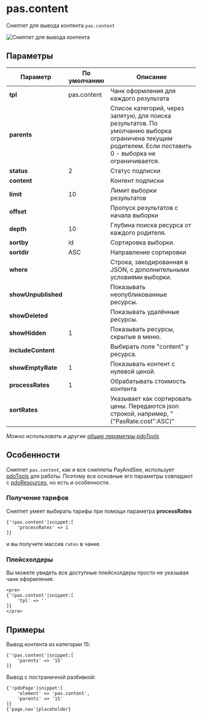 # pas.content

Сниппет для вывода контента `pas.content`

![Сниппет для вывода контента](https://file.modx.pro/files/a/8/c/a8cc2deec25e633e863ed7794541efbb.png)

## Параметры

| Параметр            | По умолчанию | Описание                                                                                                                                                  |
| ------------------- | ------------ | --------------------------------------------------------------------------------------------------------------------------------------------------------- |
| **tpl**             | pas.content  | Чанк оформления для каждого результата                                                                                                                    |
| **parents**         |              | Список категорий, через запятую, для поиска результатов. По умолчанию выборка ограничена текущим родителем. Если поставить 0 - выборка не ограничивается. |
| **status**          | 2            | Статус подписки                                                                                                                                           |
| **content**         |              | Контент подписки                                                                                                                                          |
| **limit**           | 10           | Лимит выборки результатов                                                                                                                                 |
| **offset**          |              | Пропуск результатов с начала выборки                                                                                                                      |
| **depth**           | 10           | Глубина поиска ресурса от каждого родителя.                                                                                                               |
| **sortby**          | id           | Сортировка выборки.                                                                                                                                       |
| **sortdir**         | ASC          | Направление сортировки                                                                                                                                    |
| **where**           |              | Строка, закодированная в JSON, с дополнительными условиями выборки.                                                                                       |
| **showUnpublished** |              | Показывать неопубликованные ресурсы.                                                                                                                      |
| **showDeleted**     |              | Показывать удалённые ресурсы.                                                                                                                             |
| **showHidden**      | 1            | Показывать ресурсы, скрытые в меню.                                                                                                                       |
| **includeContent**  |              | Выбирать поле "content" у ресурса.                                                                                                                        |
| **showEmptyRate**   | 1            | Показывать контент с нулевой ценой.                                                                                                                       |
| **processRates**    | 1            | Обрабатывать стоимость контента                                                                                                                           |
| **sortRates**       |              | Указывает как сортировать цены. Передаются json строкой, например, "{"PasRate.cost":ASC}"                                                                 |

*Можно использовать и другие [общие параметры pdoTools][0104]*

## Особенности

Сниппет `pas.content`, как и все сниппеты PayAndSee, использует [pdoTools][0101] для работы.
Поэтому все основные его параметры совпадают с [pdoResources][010101], но есть и особенности.

### Получение тарифов

Сниппет умеет выбирать тарифы при помощи параметра **processRates**

```fenom
{'!pas.content'|snippet:[
    'processRates' => 1
]}
```

и вы получите массив `rates` в чанке.

### Плейсхолдеры

Вы можете увидеть все доступные плейсхолдеры просто не указывая чанк оформления:

```fenom
<pre>
{'!pas.content'|snippet:[
    'tpl' => ''
]}
</pre>
```

## Примеры

Вывод контента из категории 15:

```fenom
{'!pas.content'|snippet:[
    'parents' => '15'
]}
```

Вывод с постраничной разбивкой:

```fenom
{'!pdoPage'|snippet:[
    'element' => 'pas.content',
    'parents' => '15'
]}
{'page.nav'|placeholder}
```

[0104]: /components/01_pdoTools/04_Общие_параметры.md
[0101]: /components/01_pdoTools/
[010101]: /components/01_pdoTools/01_Сниппеты/01_pdoResources.md
